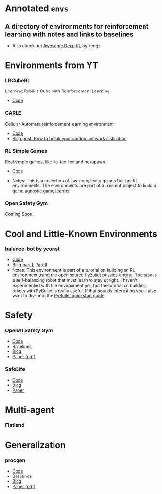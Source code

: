 # Annotated `envs`

## A directory of environments for reinforcement learning with notes and links to baselines

* Also check out [Awesome Deep RL](https://github.com/kengz/awesome-deep-rl) by kengz

# Environments from YT

### LRCubeRL
Learning Rubik's Cube with Reinforcement Learning
* [Code](https://github.com/riveSunder/lrcuberl)

### CARLE
Cellular Automata reinforcement learning environment
* [Code](https://github.com/rivesunder/carle)
* [Blog post: How to break your random network distillation](https://rivesunder.gitlab.io/rl/2019/08/24/breaking_rnd.html)

### RL Simple Games
Real simple games, like tic-tac-toe and hexapawn.
* [Code](https://github.com/riveSunder/rl-simple-games)

* Notes: This is a collection of low-complexity games built as RL environments. The environments are part of a nascent project to build a [game agnostic game learner](https://github.com/riveSunder/game-agnostic)

### Open Safety Gym
Coming Soon!
 
# Cool and Little-Known Environments

### balance-bot by yconst
* [Code](https://github.com/yconst/balance-bot)
* Blog [part I](https://backyardrobotics.eu/2017/11/27/build-a-balancing-bot-with-openai-gym-pt-i-setting-up/), [Part II](https://backyardrobotics.eu/2017/11/29/build-a-balancing-bot-with-openai-gym-pt-ii-the-robot-and-environment/)
* Notes: This environment is part of a tutorial on building an RL environment using the open source [PyBullet](https://pybullet.org) physics engine. The task is a self-balancing robot that must learn to stay upright. I haven't experimented with the environment yet, but the tutorial on building robots with PyBullet is really useful. If that sounds interesting you'll also want to dive into the [PyBullet quickstart guide](https://docs.google.com/document/d/10sXEhzFRSnvFcl3XxNGhnD4N2SedqwdAvK3dsihxVUA/edit)

# Safety 

### OpenAI Safety Gym
* [Code](https://github.com/openai/safety-gym)
* [Baselines](https://github.com/openai/safety-starter-agents)
* [Blog](https://openai.com/blog/safety-gym/)
* [Paper (pdf)](https://cdn.openai.com/safexp-short.pdf)

### SafeLife
* [Code](https://github.com/PartnershipOnAI/safelife)
* [Blog](https://www.partnershiponai.org/safelife/)
* [Paper](https://arxiv.org/abs/1912.01217)

# Multi-agent

### Flatland
[]()

# Generalization

### procgen
* [Code](https://github.com/openai/procgen)
* [Baselines](https://github.com/openai/train-procgen)
* [Blog](https://openai.com/blog/procgen-benchmark/)
* [Paper (pdf)](https://cdn.openai.com/procgen.pdf)
